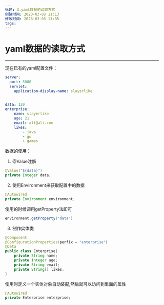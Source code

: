 ```yaml
---
标题: 3.yaml数据的读取方式
创建时间: 2023-03-08 11:13
修改时间: 2023-03-08 11:35
tags: 
---
```


# yaml数据的读取方式

---
现在已有的yaml配置文件：
```yml
server:  
  port: 8080  
  servlet:  
    application-display-name: slayerlike  
  
  
data: 120
enterprise:
	name: slayerlike
	age: 21
	email: alt@alt.com
	likes:
		- java
		- go
		- games
```
数据的使用：
1. @Value注解
```java
@Value("${data}")  
private Integer data;
```
2. 使用Environment来获取配置中的数据
```java
@Autowired  
private Environment environment;
```
使用的时候调用getProperty法即可
```java
environment.getProperty("data")
```
3. 制作实体类
```java
@Component
@ConfigurationProperties(perfix = "enterprise")
@Data
public class Enterprise{
	private String name;
	private Integer age;
	private String email;
	private String[] likes;
}
```
使用时定义一个实体对象自动装配,然后就可以访问到里面的属性
```java
@Autowired
private Enterprise enterprise;
```
